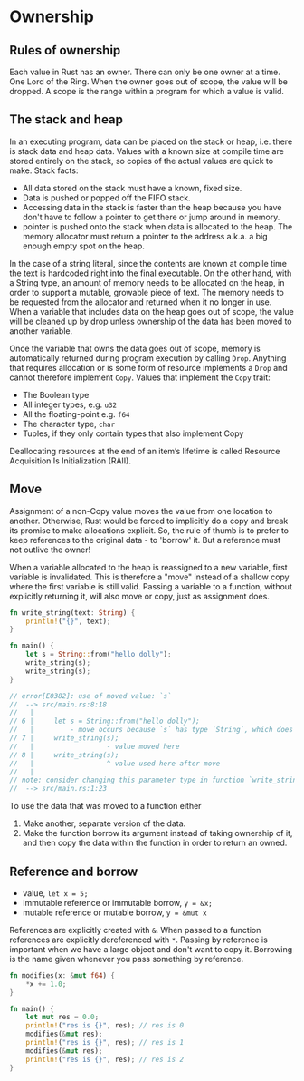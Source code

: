 # Ownership

## Rules of ownership

Each value in Rust has an owner.
There can only be one owner at a time.
One Lord of the Ring.
When the owner goes out of scope, the value will be dropped.
A scope is the range within a program for which a value is valid.

## The stack and heap

In an executing program, data can be placed on the stack or heap, i.e. there is stack data and heap data.
Values with a known size at compile time are stored entirely on the stack, so copies of the actual values are quick to make. Stack facts:
- All data stored on the stack must have a known, fixed size.
- Data is pushed or popped off the FIFO stack. 
- Accessing data in the stack is faster than the heap because you have don't have to follow a pointer to get there or jump around in memory.
- pointer is pushed onto the stack when data is allocated to the heap. The memory allocator must return a pointer to the address a.k.a. a big enough empty spot on the heap.

In the case of a string literal, since the contents are known at compile time the text is hardcoded right into the final executable.
On the other hand, with a String type, an amount of memory needs to be allocated on the heap, in order to support a mutable, growable piece of text.
The memory needs to be requested from the allocator and returned when it no longer in use.
When a variable that includes data on the heap goes out of scope, the value will be cleaned up by drop unless ownership of the data has been moved to another variable.

Once the variable that owns the data goes out of scope, memory is automatically returned during program execution by calling `Drop`.
Anything that requires allocation or is some form of resource implements a `Drop` and cannot therefore implement `Copy`.
Values that implement the `Copy` trait:
- The Boolean type
- All integer types, e.g. `u32`
- All the floating-point e.g. `f64`
- The character type, `char`
- Tuples, if they only contain types that also implement Copy

Deallocating resources at the end of an item’s lifetime is called Resource Acquisition Is Initialization (RAII).

## Move

Assignment of a non-Copy value moves the value from one location to another. Otherwise, Rust would be forced to implicitly do a copy and break its promise to make allocations explicit.
So, the rule of thumb is to prefer to keep references to the original data - to 'borrow' it.
But a reference must not outlive the owner!

When a variable allocated to the heap is reassigned to a new variable, first variable is invalidated.
This is therefore a "move" instead of a shallow copy where the first variable is still valid.
Passing a variable to a function, without explicitly returning it, will also move or copy, just as assignment does.

```rust
fn write_string(text: String) {
    println!("{}", text);
}

fn main() {
    let s = String::from("hello dolly");
    write_string(s);
    write_string(s);
}

// error[E0382]: use of moved value: `s`
//  --> src/main.rs:8:18
//   |
// 6 |     let s = String::from("hello dolly");
//   |         - move occurs because `s` has type `String`, which does not implement the `Copy` trait
// 7 |     write_string(s);
//   |                  - value moved here
// 8 |     write_string(s);
//   |                  ^ value used here after move
//   |
// note: consider changing this parameter type in function `write_string` to borrow instead if owning the value isn't necessary
//  --> src/main.rs:1:23
```

To use the data that was moved to a function either 
1. Make another, separate version of the data.
2. Make the function borrow its argument instead of taking ownership of it, and then copy the data within the function in order to return an owned.

## Reference and borrow

- value, `let x = 5;`
- immutable reference or immutable borrow, `y = &x;`
- mutable reference or mutable borrow, `y = &mut x`

References are explicitly created with `&`.
When passed to a function references are explicitly dereferenced with `*`.
Passing by reference is important when we have a large object and don't want to copy it.
Borrowing is the name given whenever you pass something by reference.

```rust
fn modifies(x: &mut f64) {
    *x += 1.0;
}

fn main() {
    let mut res = 0.0;
    println!("res is {}", res); // res is 0
    modifies(&mut res);
    println!("res is {}", res); // res is 1
    modifies(&mut res);
    println!("res is {}", res); // res is 2
}
```